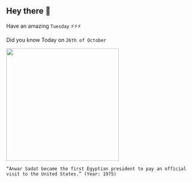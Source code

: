 ## Hey there 👋
Have an amazing `Tuesday` ⚡⚡⚡

Did you know Today on `26th of October`
 
 [<img src="https://upload.wikimedia.org/wikipedia/commons/thumb/b/b0/Sadat_and_Begin_clean3.jpg/1920px-Sadat_and_Begin_clean3.jpg" width="300" />](https://en.wikipedia.org/wiki/Anwar_Sadat) 
 ```
“Anwar Sadat became the first Egyptian president to pay an official visit to the United States.” (Year: 1975)
```
